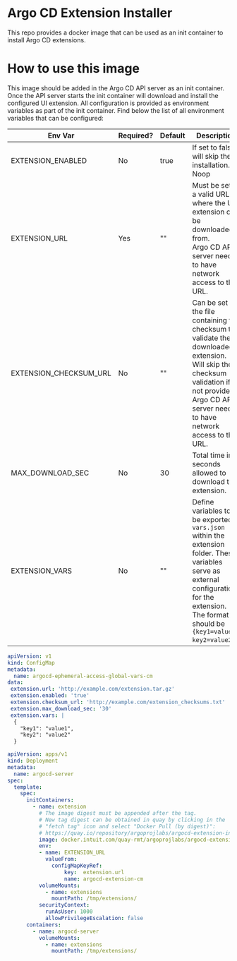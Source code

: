 # Argo CD Extension Installer

This repo provides a docker image that can be used as an init
container to install Argo CD extensions.

# How to use this image

This image should be added in the Argo CD API server as an init
container. Once the API server starts the init container will download
and install the configured UI extension. All configuration is provided
as environment variables as part of the init container. Find below the
list of all environment variables that can be configured:

| Env Var                | Required?   | Default | Description                                                                                                                                                                                                |
|------------------------|-------------|---------|------------------------------------------------------------------------------------------------------------------------------------------------------------------------------------------------------------|
| EXTENSION_ENABLED      | No          | true    | If set to false will skip the installation. Noop                                                                                                                                                           |
| EXTENSION_URL          | Yes         | ""      | Must be set to a valid URL where the UI extension can be downloaded from. <br>Argo CD API server needs to have network access to this URL.                                                                 |
| EXTENSION_CHECKSUM_URL | No          | ""      | Can be set to the file containing the checksum to validate the downloaded<br>extension. Will skip the checksum validation if not provided.<br>Argo CD API server needs to have network access to this URL. |
| MAX_DOWNLOAD_SEC       | No          | 30      | Total time in seconds allowed to download the extension.                                                                                                                                                   |
| EXTENSION_VARS         | No          | ""      | Define variables to be exported in `vars.json` within the extension folder. These variables serve as external configurations for the extension. <br/>The format should be `{key1=value1, key2=value2}`.                   |



```yaml
apiVersion: v1
kind: ConfigMap
metadata:
  name: argocd-ephemeral-access-global-vars-cm
data:
 extension.url: 'http://example.com/extension.tar.gz'
 extension.enabled: 'true'
 extension.checksum_url: 'http://example.com/extension_checksums.txt'
 extension.max_download_sec: '30'
 extension.vars: |
  {
    "key1": "value1",
    "key2": "value2"
  }
```

```yaml
apiVersion: apps/v1
kind: Deployment
metadata:
  name: argocd-server
spec:
  template:
    spec:
      initContainers:
        - name: extension
          # The image digest must be appended after the tag.
          # New tag digest can be obtained in quay by clicking in the
          # "fetch tag" icon and select "Docker Pull (by digest)":
          # https://quay.io/repository/argoprojlabs/argocd-extension-installer?tab=tags
          image: docker.intuit.com/quay-rmt/argoprojlabs/argocd-extension-installer:v0.0.1@sha256:f50fa11a4592f3fcdd5a137dab8ed32067bb779a77a393f179e8a5d96abe1a80
          env:
          - name: EXTENSION_URL
            valueFrom:
              configMapKeyRef:
                  key:  extension.url
                  name: argocd-extension-cm
          volumeMounts:
            - name: extensions
              mountPath: /tmp/extensions/
          securityContext:
            runAsUser: 1000
            allowPrivilegeEscalation: false
      containers:
        - name: argocd-server
          volumeMounts:
            - name: extensions
              mountPath: /tmp/extensions/
```